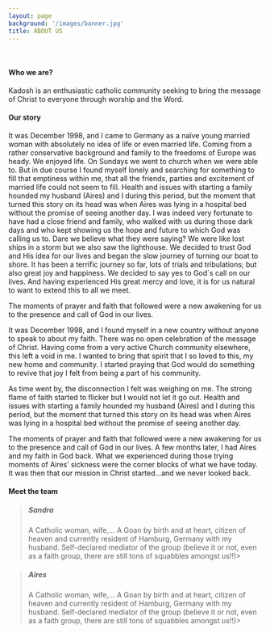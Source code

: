 ```yaml
---
layout: page
background: '/images/banner.jpg'
title: ABOUT US
---
```

<div class="container mt-4">
  <br />
  <h4>Who we are?</h4>
  <p>
    Kadosh is an enthusiastic catholic community seeking to bring the message of Christ to everyone through worship and the Word. 
  </p>
  <h4>Our story</h4>
  <p>
    It was December 1998, and I came to Germany as a naïve young married woman with absolutely no idea of life or even married life. Coming from a rather conservative background and family to the freedoms of Europe was heady. We enjoyed life. On Sundays we went to church when we were able to. But in due course I found myself lonely and searching for something to fill that emptiness within me, that all the friends, parties and excitement of married life could not seem to fill. Health and issues with starting a family hounded my husband (Aires) and I during this period, but the moment that turned this story on its head was when Aires was lying in a hospital bed without the promise of seeing another day. I was indeed very fortunate to have had a close friend and family, who walked with us during those dark days and who kept showing us the hope and future to which God was calling us to. Dare we believe what they were saying? We were like lost ships in a storm but we also saw the lighthouse. We decided to trust God and His idea for our lives and began the slow journey of turning our boat to shore.  It has been a terrific journey so far, lots of trials and tribulations; but also great joy and happiness.  We decided to say yes to God´s call on our lives. And having experienced His great mercy and love, it is for us natural to want to extend this to all we meet.
  </p>
  <p>
    The moments of prayer and faith that followed were a new awakening for us to the presence and call of God in our lives.
  </p>
  <p>
    It was December 1998, and I found myself in a new country without anyone to speak to about my faith. There was no open celebration of the message of Christ. Having come from a very active Church community elsewhere, this left a void in me. I wanted to bring that spirit that I so loved to this, my new home and community. I started praying that God would do something to revive that joy I felt from being a part of his community. 
  </p>
  <p>
    As time went by, the disconnection I felt was weighing on me. The strong flame of faith started to flicker but I would not let it go out. Health and issues with starting a family hounded my husband (Aires) and I during this period, but the moment that turned this story on its head was when Aires was lying in a hospital bed without the promise of seeing another day.
  </p>
  <p>
    The moments of prayer and faith that followed were a new awakening for us to the presence and call of God in our lives. A few months later, I had Aires and my faith in God back. What we experienced during those trying moments of Aires’ sickness were the corner blocks of what we have today. 
    It was then that our mission in Christ started…and we never looked back.
  </p>
  <h4>Meet the team</h4>
  <blockquote class="blockquote black mt-4">
    <h5>Sandra </h5>
    <p class="mb-0 mt-0">      
      A Catholic woman, wife,... A Goan by birth and at heart, citizen of heaven and currently resident of Hamburg, Germany with my husband. Self-declared mediator of the group (believe it or not, even as a faith group, there are still tons of squabbles amongst us!!)>
    </p>
  </blockquote>
  <blockquote class="blockquote black mt-4">
    <h5>Aires </h5>
    <p class="mb-0 mt-0">      
      A Catholic woman, wife,... A Goan by birth and at heart, citizen of heaven and currently resident of Hamburg, Germany with my husband. Self-declared mediator of the group (believe it or not, even as a faith group, there are still tons of squabbles amongst us!!)>
    </p>
  </blockquote>
</div>